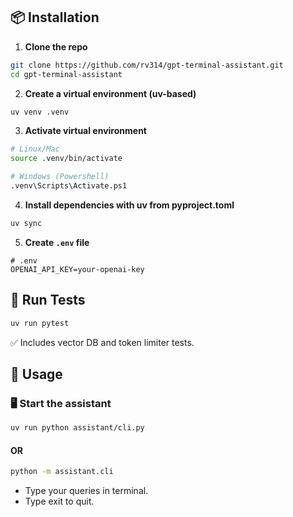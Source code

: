## 📦 Installation

1. **Clone the repo**
```bash
git clone https://github.com/rv314/gpt-terminal-assistant.git
cd gpt-terminal-assistant
```

2. **Create a virtual environment (uv-based)**
```bash
uv venv .venv
```

3. **Activate virtual environment**
```bash
# Linux/Mac
source .venv/bin/activate

# Windows (Powershell)
.venv\Scripts\Activate.ps1
```

4. **Install dependencies with uv from pyproject.toml**
```bash
uv sync
```

5. **Create `.env` file**

```env
# .env
OPENAI_API_KEY=your-openai-key
```

## 🧪 Run Tests
```bash
uv run pytest
```
✅ Includes vector DB and token limiter tests.

## 💬 Usage
### 🖥️ Start the assistant
```bash
uv run python assistant/cli.py
```
#### OR
```bash
python -m assistant.cli
```

- Type your queries in terminal.
- Type exit to quit.